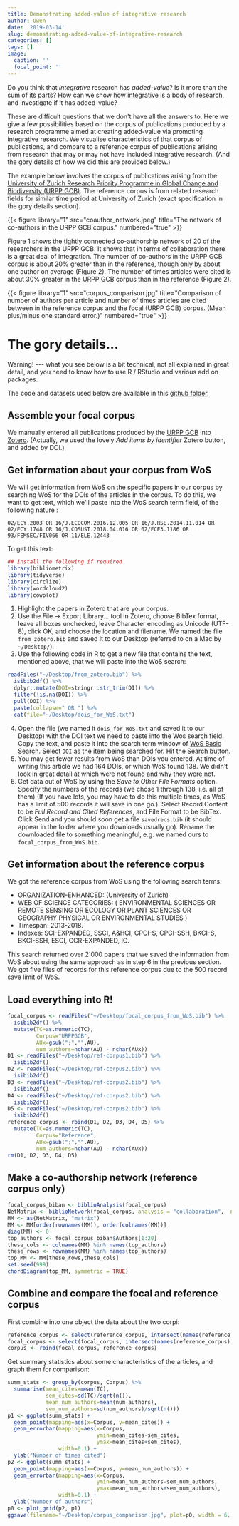 ```yaml
---
title: Demonstrating added-value of integrative research
author: Owen
date: '2019-03-14'
slug: demonstrating-added-value-of-integrative-research
categories: []
tags: []
image:
  caption: ''
  focal_point: ''
---
```


Do you think that *integrative* research has *added-value*? Is it more than the sum of its parts? How can we show how integrative is a body of research, and investigate if it has added-value?

These are difficult questions that we don't have all the answers to. Here we give a few possibilities based on the corpus of publications produced by a research programme aimed at creating added-value via promoting integrative research. We visualise characteristics of that corpus of publications, and compare to a reference corpus of publications arising from research that may or may not have included integrative research. (And the gory details of how we did this are provided below.)

The example below involves the corpus of publications arising from the [University of Zurich Research Priority Programme in Global Change and Biodiversity (URPP GCB)](https://www.gcb.uzh.ch/en.html). The reference corpus is from related research fields for similar time period at University of Zurich (exact specification in the gory details section).

{{< figure library="1" src="coauthor_network.jpeg" title="The network of co-authors in the URPP GCB corpus." numbered="true" >}}

Figure 1 shows the tightly connected co-authorship network of 20 of the researchers in the URPP GCB. It shows that in terms of collaboration there is a great deal of integration. The number of co-authors in the URPP GCB corpus is about 20% greater than in the reference, though only by about one author on average (Figure 2). The number of times articles were cited is about 30% greater in the URPP GCB corpus than in the reference (Figure 2).

{{< figure library="1" src="corpus_comparison.jpg" title="Comparison of number of authors per article and number of times articles are cited between in the reference corpus and the focal (URPP GCB) corpus. (Mean plus/minus one standard error.)" numbered="true" >}}


# The gory details...

Warning! --- what you see below is a bit technical, not all explained in great detail, and you need to know how to use R / RStudio and various add on packages.

The code and datasets used below are available in this [github folder](https://github.com/opetchey/dumping_ground/tree/master/corpus_comparison).

## Assemble your focal corpus

We manually entered all publications produced by the [URPP GCB](https://www.gcb.uzh.ch/en.html) into [Zotero](https://www.zotero.org/). (Actually, we used the lovely *Add items by identifier* Zotero button, and added by DOI.)

## Get information about your corpus from WoS

We will get information from WoS on the specific papers in our corpus by searching WoS for the DOIs of the articles in the corpus. To do this, we want to get text, which we'll paste into the WoS search term field, of the following nature :

`02/ECY.2003 OR 16/J.ECOCOM.2016.12.005 OR 16/J.RSE.2014.11.014 OR 02/ECY.1748 OR 16/J.COSUST.2018.04.016 OR 02/ECE3.1186 OR 93/FEMSEC/FIV066 OR 11/ELE.12443`

To get this text:


```r
## install the following if required
library(bibliometrix)
library(tidyverse)
library(circlize)
library(wordcloud2)
library(cowplot)
```


1. Highlight the papers in Zotero that are your corpus.
2. Use the File -> Export Library... tool in Zotero, choose BibTex format, leave all boxes unchecked, leave Character encoding as Unicode (UTF-8), click OK, and choose the location and filename. We named the file `from_zotero.bib` and saved it to our Desktop (referred to on a Mac by `~/Desktop/`).
3. Use the following code in R to get a new file that contains the text, mentioned above, that we will paste into the WoS search:

```r
readFiles("~/Desktop/from_zotero.bib") %>%
  isibib2df() %>%
  dplyr::mutate(DOI=stringr::str_trim(DI)) %>%
  filter(!is.na(DOI)) %>%
  pull(DOI) %>%
  paste(collapse=" OR ") %>%
  cat(file="~/Desktop/dois_for_WoS.txt")
```
4. Open the file (we named it `dois_for_WoS.txt` and saved it to our Desktop) with the DOI text we need to paste into the Wos search field. Copy the text, and paste it into the search term window of [WoS Basic Search](www.isiknowledge.com). Select `DOI` as the item being searched for. Hit the Search button.
5. You may get fewer results from WoS than DOIs you entered. At time of writing this article we had 164 DOIs, or which WoS found 138. We didn't look in great detail at which were not found and why they were not.
6. Get data out of WoS by using the *Save to Other File Formats* option. Specify the numbers of the records (we chose 1 through 138, i.e. all of them) (If you have lots, you may have to do this multiple times, as WoS has a limit of 500 records it will save in one go.). Select Record Content to be *Full Record and Cited References*, and File Format to be BibTex. Click Send and you should soon get a file `savedrecs.bib` (it should appear in the folder where you downloads usually go). Rename the downloaded file to something meaningful, e.g. we named ours to `focal_corpus_from_WoS.bib`.

## Get information about the reference corpus

We got the reference corpus from WoS using the following search terms:

* ORGANIZATION-ENHANCED: (University of Zurich)
* WEB OF SCIENCE CATEGORIES: ( ENVIRONMENTAL SCIENCES OR REMOTE SENSING OR ECOLOGY OR PLANT SCIENCES OR GEOGRAPHY PHYSICAL OR ENVIRONMENTAL STUDIES )
* Timespan: 2013-2018.
* Indexes: SCI-EXPANDED, SSCI, A&HCI, CPCI-S, CPCI-SSH, BKCI-S, BKCI-SSH, ESCI, CCR-EXPANDED, IC.

This search returned over 2'000 papers that we saved the information from WoS about using the same approach as in step 6 in the previous section. We got five files of records for this reference corpus due to the 500 record save limit of WoS.

## Load everything into R!


```r
focal_corpus <- readFiles("~/Desktop/focal_corpus_from_WoS.bib") %>%
  isibib2df() %>%
  mutate(TC=as.numeric(TC),
         Corpus="URPPGCB",
         AUx=gsub(";","",AU),
         num_authors=nchar(AU) - nchar(AUx))
D1 <- readFiles("~/Desktop/ref-corpus1.bib") %>%
  isibib2df()
D2 <- readFiles("~/Desktop/ref-corpus2.bib") %>%
  isibib2df()
D3 <- readFiles("~/Desktop/ref-corpus2.bib") %>%
  isibib2df()
D4 <- readFiles("~/Desktop/ref-corpus2.bib") %>%
  isibib2df()
D5 <- readFiles("~/Desktop/ref-corpus2.bib") %>%
  isibib2df()
reference_corpus <- rbind(D1, D2, D3, D4, D5) %>%
  mutate(TC=as.numeric(TC),
         Corpus="Reference",
         AUx=gsub(";","",AU),
         num_authors=nchar(AU) - nchar(AUx))
rm(D1, D2, D3, D4, D5)
```

## Make a co-authorship network (reference corpus only)


```r
focal_corpus_biban <- biblioAnalysis(focal_corpus)
NetMatrix <- biblioNetwork(focal_corpus, analysis = "collaboration",  network = "authors", sep = ";")
MM <- as(NetMatrix, "matrix")
MM <- MM[order(rownames(MM)), order(colnames(MM))]
diag(MM) <- 0
top_authors <- focal_corpus_biban$Authors[1:20]
these_cols <- colnames(MM) %in% names(top_authors)
these_rows <- rownames(MM) %in% names(top_authors)
top_MM <- MM[these_rows,these_cols]
set.seed(999)
chordDiagram(top_MM, symmetric = TRUE)
```

## Combine and compare the focal and reference corpus

First combine into one object the data about the two corpi:


```r
reference_corpus <- select(reference_corpus, intersect(names(reference_corpus), names(focal_corpus)))
focal_corpus <- select(focal_corpus, intersect(names(reference_corpus), names(focal_corpus)))
corpus <- rbind(focal_corpus, reference_corpus)
```

Get summary statistics about some characteristics of the articles, and graph them for comparison:


```r
summ_stats <- group_by(corpus, Corpus) %>%
  summarise(mean_cites=mean(TC),
            sem_cites=sd(TC)/sqrt(n()),
            mean_num_authors=mean(num_authors),
            sem_num_authors=sd(num_authors)/sqrt(n()))
p1 <- ggplot(summ_stats) +
  geom_point(mapping=aes(x=Corpus, y=mean_cites)) +
  geom_errorbar(mapping=aes(x=Corpus,
                            ymin=mean_cites-sem_cites,
                            ymax=mean_cites+sem_cites),
                width=0.1) +
  ylab("Number of times cited") 
p2 <- ggplot(summ_stats) +
  geom_point(mapping=aes(x=Corpus, y=mean_num_authors)) +
  geom_errorbar(mapping=aes(x=Corpus,
                            ymin=mean_num_authors-sem_num_authors,
                            ymax=mean_num_authors+sem_num_authors),
                width=0.1) +
  ylab("Number of authors") 
p0 <- plot_grid(p2, p1)
ggsave(filename="~/Desktop/corpus_comparison.jpg", plot=p0, width = 6, height = 4)
```




